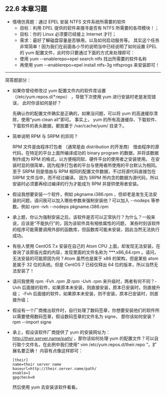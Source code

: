 ## 22.6 本章习题

- 情境仿真题：通过 EPEL 安装 NTFS 文件系统所需要的软件
  - 目标：利用 EPEL 提供的软件来搜寻是否有 NTFS 所需要的各项模块！；
  - 目标：你的 Linux 必须要已经接上 Internet 才行；
  - 需求：最好了解磁盘容量是否够用，以及如何启动服务等。 其实这个任务非常简单！因为我们在前面各小节的说明当中已经说明了如何设置 EPEL 的 yum 配置文件，此时你只要通过下面的方式来处理即可：
  - 使用 yum --enablerepo=epel search ntfs 找出所需要的软件名称
  - 再使用 yum --enablerepo=epel install ntfs-3g ntfsprogs 来安装即可！

------

简答题部分：

- 如果你曾经修改过 yum 配置文件内的软件库设置 （/etc/yum.repos.d/*.repo） ，导致下次使用 yum 进行安装时老是发现错误， 此时你该如何是好？

  先确认你的配置文件确实是正确的，如果没问题，可以将 yum 的高速缓存清除，使用“yum clean all”即可。 事实上， yum 的所有高速缓存、下载软件、下载软件的表头数据，都放置于 /var/cache/yum/ 目录下。

- 简单说明 RPM 与 SRPM 的异同？

  RPM 文件是由程序打包者 （通常是由 distribution 的开发商） 借由程序的源代码，在特定的平台上面所编译成功的 binary program 的数据，并将该数据制作成为 RPM 的格式，以方便相同软、硬件平台的使用者之安装使用。 在安装时显的很简单，因为程序打包者的平台与使用者所使用的平台默认为相同。 至于 SRPM 则是借由与 RPM 相同的配置文件数据，不过将源代码直接包在 SRPM 文件当中，而不经过编译。 因为 SRPM 所内含的数据为源代码，所以安装时必须要再经过编译的行为才能成为 RPM 并提供使用者安装。

- 假设我想要安装一个软件，例如 pkgname.i386.rpm ，但却老是发生无法安装的问题，请问我可以加入哪些参数来强制安装他？可以加入 --nodeps 等参数。例如 rpm -ivh --nodeps pkgname.i386.rpm

- 承上题，你认为强制安装之后，该软件是否可以正常执行？为什么？一般来说，应该是“不能执行”的，因为该软件具有相依属性的问题， 某些时刻该软件的程序可能需要调用外部的函数库，但函数库可能未安装，因此当然无法执行成功。

- 有些人使用 CentOS 7.x 安装在自己的 Atom CPU 上面，却发现无法安装，在查询了该原版光盘的内容，发现里面的文件名称为 ***.x86_64.rpm 。请问，无法安装的可能原因为何？Atom 虽然也是属于 x86 的架构，但是某些 atom 是属于 32 位的系统。但是 CentOS 7 已经仅释出 64 位的版本，所以当然无法安装了！

- 请问我使用 rpm -Fvh *.rpm 及 rpm -Uvh* .rpm 来升级时，两者有何不同？-Uvh 后面接的软件，如果原本未安装，则直接安装，原本已安装时，则直接升级； -Fvh 后面接的软件，如果原本未安装，则不安装，原本已安装时，则直接升级；

- 假设有一个厂商推出软件时，自行处理了数码签章，你想要安装他们的软件所以需要使用数码签章，假设数码签章的文件名为 signe， 那你该如何安装？rpm --import signe

- 承上，假设该软件厂商提供了 yum 的安装网址为： http://their.server.name/path/ ，那你该如何处理 yum 的配置文件？可以自行取个文件名，在此例中我们使用“ vim /etc/yum.repos.d/their.repo ”，扩展名要正确！ 内容有点像这样即可：

  ```
  [their]
  name=their server name
  baseurl=http://their.server.name/path/
  enable=1
  gpgcheck=0
  ```

  然后使用 yum 去安装该软件看看。